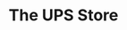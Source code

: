 ---
title: "The UPS Store"
url: /greenville/the-ups-store-north-pleasantburg-drive/
shop: copyshop
---